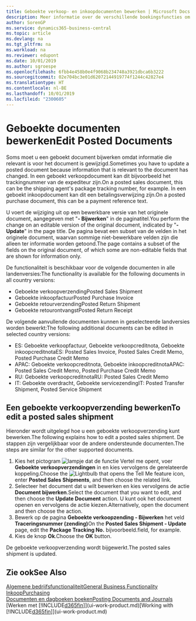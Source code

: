 ```yaml
---
title: Geboekte verkoop- en inkoopdocumenten bewerken | Microsoft Docs
description: Meer informatie over de verschillende boekingsfuncties om inkoopdocumenten te boeken en hoe u geboekte documenten kunt bijwerken.
author: SorenGP
ms.service: dynamics365-business-central
ms.topic: article
ms.devlang: na
ms.tgt_pltfrm: na
ms.workload: na
ms.reviewer: edupont
ms.date: 10/01/2019
ms.author: sgroespe
ms.openlocfilehash: 6fbb4e458b0e4f9068b234748a3921dbca6b3222
ms.sourcegitcommit: 02e704bc3e01d62072144919774f1244c42827e4
ms.translationtype: HT
ms.contentlocale: nl-BE
ms.lasthandoff: 10/01/2019
ms.locfileid: "2300605"
---
```

# <a name="edit-posted-documents"></a><span data-ttu-id="f79f3-103">Geboekte documenten bewerken</span><span class="sxs-lookup"><span data-stu-id="f79f3-103">Edit Posted Documents</span></span>
<span data-ttu-id="f79f3-104">Soms moet u een geboekt document bijwerken omdat informatie die relevant is voor het document is gewijzigd.</span><span class="sxs-lookup"><span data-stu-id="f79f3-104">Sometimes you have to update a posted document because information that is relevant to the document has changed.</span></span> <span data-ttu-id="f79f3-105">In een geboekt verkoopdocument kan dit bijvoorbeeld het trackingnummer van de expediteur zijn.</span><span class="sxs-lookup"><span data-stu-id="f79f3-105">On a posted sales document, this can be the shipping agent's package tracking number, for example.</span></span> <span data-ttu-id="f79f3-106">In een geboekt inkoopdocument kan dit een betalingsverwijzing zijn.</span><span class="sxs-lookup"><span data-stu-id="f79f3-106">On a posted purchase document, this can be a payment reference text.</span></span>

<span data-ttu-id="f79f3-107">U voert de wijziging uit op een bewerkbare versie van het originele document, aangegeven met "**- Bijwerken**" in de paginatitel.</span><span class="sxs-lookup"><span data-stu-id="f79f3-107">You perform the change on an editable version of the original document, indicated by "**- Update**" in the page title.</span></span> <span data-ttu-id="f79f3-108">De pagina bevat een subset van de velden in het originele document, waarvan sommige niet-bewerkbare velden zijn die alleen ter informatie worden getoond.</span><span class="sxs-lookup"><span data-stu-id="f79f3-108">The page contains a subset of the fields on the original document, of which some are non-editable fields that are shown for information only.</span></span>

<span data-ttu-id="f79f3-109">De functionaliteit is beschikbaar voor de volgende documenten in alle landenversies:</span><span class="sxs-lookup"><span data-stu-id="f79f3-109">The functionality is available for the following documents in all country versions:</span></span>
- <span data-ttu-id="f79f3-110">Geboekte verkoopverzending</span><span class="sxs-lookup"><span data-stu-id="f79f3-110">Posted Sales Shipment</span></span>
- <span data-ttu-id="f79f3-111">Geboekte inkoopfactuur</span><span class="sxs-lookup"><span data-stu-id="f79f3-111">Posted Purchase Invoice</span></span>
- <span data-ttu-id="f79f3-112">Geboekte retourverzending</span><span class="sxs-lookup"><span data-stu-id="f79f3-112">Posted Return Shipment</span></span>
- <span data-ttu-id="f79f3-113">Geboekte retourontvangst</span><span class="sxs-lookup"><span data-stu-id="f79f3-113">Posted Return Receipt</span></span>

<span data-ttu-id="f79f3-114">De volgende aanvullende documenten kunnen in geselecteerde landversies worden bewerkt:</span><span class="sxs-lookup"><span data-stu-id="f79f3-114">The following additional documents can be edited in selected country versions:</span></span>
- <span data-ttu-id="f79f3-115">ES: Geboekte verkoopfactuur, Geboekte verkoopcreditnota, Geboekte inkoopcreditnota</span><span class="sxs-lookup"><span data-stu-id="f79f3-115">ES: Posted Sales Invoice, Posted Sales Credit Memo, Posted Purchase Credit Memo</span></span>
- <span data-ttu-id="f79f3-116">APAC: Geboekte verkoopcreditnota, Geboekte inkoopcreditnota</span><span class="sxs-lookup"><span data-stu-id="f79f3-116">APAC: Posted Sales Credit Memo, Posted Purchase Credit Memo</span></span>
- <span data-ttu-id="f79f3-117">RU: Geboekte verkoopcreditnota</span><span class="sxs-lookup"><span data-stu-id="f79f3-117">RU: Posted Sales Credit Memo</span></span>
- <span data-ttu-id="f79f3-118">IT: Geboekte overdracht, Geboekte servicezending</span><span class="sxs-lookup"><span data-stu-id="f79f3-118">IT: Posted Transfer Shipment, Posted Service Shipment</span></span>

## <a name="to-edit-a-posted-sales-shipment"></a><span data-ttu-id="f79f3-119">Een geboekte verkoopverzending bewerken</span><span class="sxs-lookup"><span data-stu-id="f79f3-119">To edit a posted sales shipment</span></span>
<span data-ttu-id="f79f3-120">Hieronder wordt uitgelegd hoe u een geboekte verkoopverzending kunt bewerken.</span><span class="sxs-lookup"><span data-stu-id="f79f3-120">The following explains how to edit a posted sales shipment.</span></span> <span data-ttu-id="f79f3-121">De stappen zijn vergelijkbaar voor de andere ondersteunde documenten.</span><span class="sxs-lookup"><span data-stu-id="f79f3-121">The steps are similar for the other supported documents.</span></span>

1. <span data-ttu-id="f79f3-122">Kies het pictogram ![lampje dat de functie Vertel me opent](media/ui-search/search_small.png "Vertel me wat u wilt doen"), voer **Geboekte verkoopverzendingen** in en kies vervolgens de gerelateerde koppeling.</span><span class="sxs-lookup"><span data-stu-id="f79f3-122">Choose the ![Lightbulb that opens the Tell Me feature](media/ui-search/search_small.png "Tell me what you want to do") icon, enter **Posted Sales Shipments**, and then choose the related link.</span></span>
2. <span data-ttu-id="f79f3-123">Selecteer het document dat u wilt bewerken en kies vervolgens de actie **Document bijwerken**.</span><span class="sxs-lookup"><span data-stu-id="f79f3-123">Select the document that you want to edit, and then choose the **Update Document** action.</span></span> <span data-ttu-id="f79f3-124">U kunt ook het document openen en vervolgens de actie kiezen.</span><span class="sxs-lookup"><span data-stu-id="f79f3-124">Alternatively, open the document and then choose the action.</span></span>
3. <span data-ttu-id="f79f3-125">Bewerk op de pagina **Geboekte verkoopzending - Bijwerken** het veld **Traceringsnummer (zending)**</span><span class="sxs-lookup"><span data-stu-id="f79f3-125">On the **Posted Sales Shipment - Update** page, edit the **Package Tracking No.**</span></span> <span data-ttu-id="f79f3-126">bijvoorbeeld.</span><span class="sxs-lookup"><span data-stu-id="f79f3-126">field, for example.</span></span>
4. <span data-ttu-id="f79f3-127">Kies de knop **Ok**.</span><span class="sxs-lookup"><span data-stu-id="f79f3-127">Choose the **OK** button.</span></span>

<span data-ttu-id="f79f3-128">De geboekte verkoopverzending wordt bijgewerkt.</span><span class="sxs-lookup"><span data-stu-id="f79f3-128">The posted sales shipment is updated.</span></span>

## <a name="see-also"></a><span data-ttu-id="f79f3-129">Zie ook</span><span class="sxs-lookup"><span data-stu-id="f79f3-129">See Also</span></span>
[<span data-ttu-id="f79f3-130">Algemene bedrijfsfunctionaliteit</span><span class="sxs-lookup"><span data-stu-id="f79f3-130">General Business Functionality</span></span>](ui-across-business-areas.md)  
[<span data-ttu-id="f79f3-131">Inkoop</span><span class="sxs-lookup"><span data-stu-id="f79f3-131">Purchasing</span></span>](purchasing-manage-purchasing.md)  
[<span data-ttu-id="f79f3-132">Documenten en dagboeken boeken</span><span class="sxs-lookup"><span data-stu-id="f79f3-132">Posting Documents and Journals</span></span>](ui-post-documents-journals.md)  
<span data-ttu-id="f79f3-133">[Werken met [!INCLUDE[d365fin](includes/d365fin_md.md)]](ui-work-product.md)</span><span class="sxs-lookup"><span data-stu-id="f79f3-133">[Working with [!INCLUDE[d365fin](includes/d365fin_md.md)]](ui-work-product.md)</span></span>
